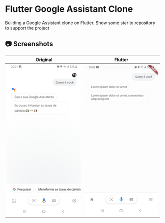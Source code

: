 # Flutter Google Assistant Clone
Building a Google Assistant clone on Flutter.
Show some star to repository to support the project

## 📷 Screenshots

| Original| Flutter|
| --------|--------|
|<img src="screenshots/original.jpg" width="320">|<img src="screenshots/flutter.jpg" width="320">|
